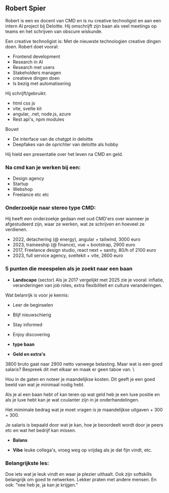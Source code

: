 ## Robert Spier

Robert is een ex docent van CMD en is nu creative technoligist en aan een intern AI project bij Deloitte. Hij omschrijft zijn baan als veel meetings op teams en het schrijven van obscure wiskunde. 

Een creative technoligist is: Met de nieuwste technologien creative dingen doen.
Robert doet vooral: 

- Frontend development
- Research in AI
- Research met users
- Stakeholders managen
- creatieve dingen doen
- Is bezig met automatisering

Hij schrijft/gebruikt: 

- html css js
- vite, svelte kit
- angular, .net, node.js, azure
- Rest api's, npm modules

Bouwt

- De interface van de chatgpt in deloitte
- Deepfakes van de oprichter van deloitte als hobby

Hij hield een presentatie over het leven na CMD en geld. 

### Na cmd kan je werken bij een:

- Design agency
- Startup
- Webshop
- Freelance
etc etc 

### Onderzoekje naar stereo type CMD:

Hij heeft een onderzoekje gedaan met oud CMD'ers over wanneer je afgestudeerd zijn, waar ze werken, wat ze schrijven en hoeveel ze verdienen. 

- 2022, detachering (@ energy), angular + tailwind, 3000 euro
- 2023, traineeship (@ finance), vue + bootstrap, 2900 euro
- 2017, Freelance design studio, react next + sanity, 80/h of 2100 euro
- 2023, full service agency, sveltekit + vite, 2600 euro

### 5 punten die meespelen als je zoekt naar een baan

- **Landscape** (sector)
Als je 2017 vergelijkt met 2025 zie je vooral: inflatie, veranderingen van job roles, extra flexibiliteit en culture veranderingen. 

Wat belanrijk is voor je kennis:
- Leer de beginselen
- Blijf nieuwschierig
- Stay informed
- Enjoy discovering

- **type baan**

<!-- Je kan alles leren wanneer je de basics hebt -->

- **Geld en extra's**

3800 bruto gaat naar 2900 netto vanwege belasting. Maar wat is een goed salaris? Bespreek dit met elkaar en maak er geen taboe van. \

Hou in de gaten en noteer je maandelijkse kosten. Dit geeft je een goed beeld van wat je minimaal nodig hebt. 

Als je al een baan hebt of kan teren op wat geld heb je een luxe positie en als je luxe hebt kan je wat coulanter zijn in je onderhandelingen. 

Het mimimale bedrag wat je moet vragen is je maandelijkse uitgaven + 300 + 300. 

Je salaris is bepaald door wat je kan, hoe je beoordeelt wordt door je peers etc en wat het bedrijf kan missen.

- **Balans**

- **Vibe**
leuke collega's, vroeg weg op vrijdag als je dat fijn vindt, etc.

### Belangrijkste les:

Doe iets wat je leuk vindt en waar je plezier uithaalt. Ook zijn softskills belangrijk om goed te netwerken. Lekker praten met andere mensen. En ook: "nee heb je, ja kan je krijgen." 


